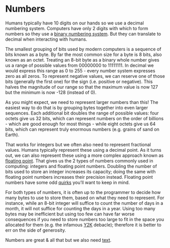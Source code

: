 # Numbers
Humans typically have 10 digits on our hands so we use a decimal numbering system. 
Computers have only 2 digits with which to form numbers so they use a [binary numbering system](https://en.wikipedia.org/wiki/Binary_number). 
But they can translate to decimal when interacting with humans.

The smallest grouping of bits used by modern computers is a sequence of bits known as a byte. 
By far the most common size for a byte is 8 bits, also known as an octet.
Treating an 8-bit byte as a binary whole number gives us a range of possible values from 00000000 to 11111111. 
In decimal we would express this range as 0 to 255 - every number system expresses zero as all zeros.
To represent negative values, we can reserve one of those bits (generally the first one) for the sign (i.e. positive or negative). 
This halves the magnitude of our range so that the maximum value is now 127 but the minimum is now -128 (instead of 0).

As you might expect, we need to represent larger numbers than this! The easiest way to do that is by grouping bytes together into even larger sequences. 
Each additional bit doubles the range of possible values: four octets give us 32 bits, which can represent numbers on the order of billions - 
which are good enough for most things - while eight octets give us 64 bits, which can represent truly enormous numbers (e.g. grains of sand on Earth).

That works for integers but we often also need to represent fractional values. Humans typically represent these using a decimal point. 
As it turns out, we can also represent these using a more complex approach known as [floating point](https://en.wikipedia.org/wiki/Floating_point). 
That gives us the 2 types of numbers commonly used in computing: integers and floating point numbers. 
Doubling the number of bits used to store an integer increases its capacity; doing the same with floating point numbers increases their precision instead. 
Floating point numbers have some odd [quirks](https://floating-point-gui.de/basic/) you’ll want to keep in mind.

For both types of numbers, it is often up to the programmer to decide how many bytes to use to store them, based on what they need to represent. 
For instance, while an 8-bit integer will suffice to count the number of days in a month, it will not suffice for counting the days in a year. 
Using too many bytes may be inefficient but using too few can have far worse consequences if you need to store numbers too large to fit in the space you allocated for them 
(e.g. the infamous [Y2K](https://en.wikipedia.org/wiki/Year_2000_problem) debacle); therefore it is better to err on the side of generosity.

Numbers are great & all that but we also need [text](text.md).
